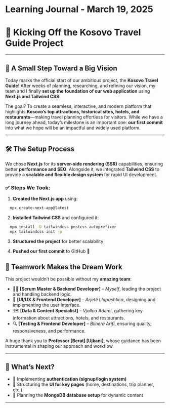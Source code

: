 # Learning Journal - March 19, 2025

# 🚀 Kicking Off the Kosovo Travel Guide Project

---

## 🎉 A Small Step Toward a Big Vision

Today marks the official start of our ambitious project, the **Kosovo Travel Guide**! After weeks of planning, researching, and refining our vision, my team and I finally **set up the foundation of our web application** using **Next.js and Tailwind CSS**.

The goal? To create a seamless, interactive, and modern platform that highlights **Kosovo’s top attractions, historical sites, hotels, and restaurants**—making travel planning effortless for visitors. While we have a long journey ahead, today’s milestone is an important one: **our first commit** into what we hope will be an impactful and widely used platform.

---

## 🛠️ The Setup Process

We chose **Next.js** for its **server-side rendering (SSR)** capabilities, ensuring better **performance and SEO**. Alongside it, we integrated **Tailwind CSS** to provide a **scalable and flexible design system** for rapid UI development.

### ✅ Steps We Took:

1. **Created the Next.js app** using:

```sh
  npx create-next-app@latest
```

2. **Installed Tailwind CSS** and configured it:

```sh
  npm install -D tailwindcss postcss autoprefixer
  npx tailwindcss init -p
```

3. **Structured the project** for better scalability

4. **Pushed our first commit** to GitHub 🎉

## 👏 Teamwork Makes the Dream Work

This project wouldn’t be possible without my **amazing team**:

- 👨‍💻 **[Scrum Master & Backend Developer]** – _Myself_, leading the project and handling backend logic.
- 🎨 **[UI/UX & Frontend Developer]** – _Arjetë Llapashtica_, designing and implementing the user interface.
- 🗺️ **[Data & Content Specialist]** – _Vjollca Ademi_, gathering key information about attractions, hotels, and restaurants.
- 🔍 **[Testing & Frontend Developer]** – _Blinera Arifi_, ensuring quality, responsiveness, and performance.

A huge thank you to **Professor [Berat] [Ujkani]**, whose guidance has been instrumental in shaping our approach and workflow.

---

## 🚀 What’s Next?

- 🔹 Implementing **authentication (signup/login system)**
- 🔹 Structuring the **UI for key pages** (home, destinations, trip planner, etc.)
- 🔹 Planning the **MongoDB database setup** for dynamic content

---
